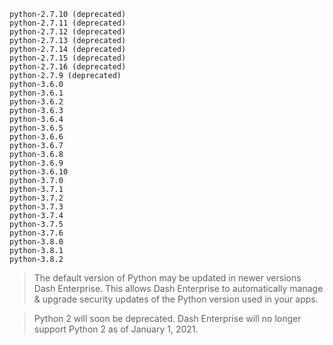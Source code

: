 ```
python-2.7.10 (deprecated)
python-2.7.11 (deprecated)
python-2.7.12 (deprecated)
python-2.7.13 (deprecated)
python-2.7.14 (deprecated)
python-2.7.15 (deprecated)
python-2.7.16 (deprecated)
python-2.7.9 (deprecated)
python-3.6.0
python-3.6.1
python-3.6.2
python-3.6.3
python-3.6.4
python-3.6.5
python-3.6.6
python-3.6.7
python-3.6.8
python-3.6.9
python-3.6.10
python-3.7.0
python-3.7.1
python-3.7.2
python-3.7.3
python-3.7.4
python-3.7.5
python-3.7.6
python-3.8.0
python-3.8.1
python-3.8.2

```


>The default version of Python may be updated in newer versions Dash Enterprise. 
>This allows Dash Enterprise to automatically manage & upgrade security updates of the Python 
>version used in your apps.


>Python 2 will soon be deprecated. Dash Enterprise will no longer support 
>Python 2 as of January 1, 2021.

